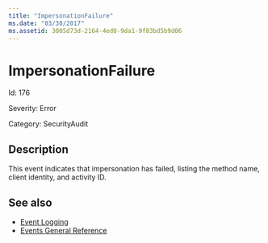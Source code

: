 ```yaml
---
title: "ImpersonationFailure"
ms.date: "03/30/2017"
ms.assetid: 3005d73d-2164-4ed0-9da1-9f83bd5b9d06
---
```

# ImpersonationFailure
Id: 176  
  
 Severity: Error  
  
 Category: SecurityAudit  
  
## Description  
 This event indicates that impersonation has failed, listing the method name, client identity, and activity ID.  
  
## See also

- [Event Logging](index.md)
- [Events General Reference](events-general-reference.md)
